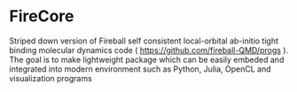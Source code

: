 # FireCore
Striped down version of Fireball self consistent local-orbital ab-initio tight binding molecular dynamics code ( https://github.com/fireball-QMD/progs ). The goal is to make lightweight package which can be easily embeded and integrated into modern environment such as Python, Julia, OpenCL and visualization programs
